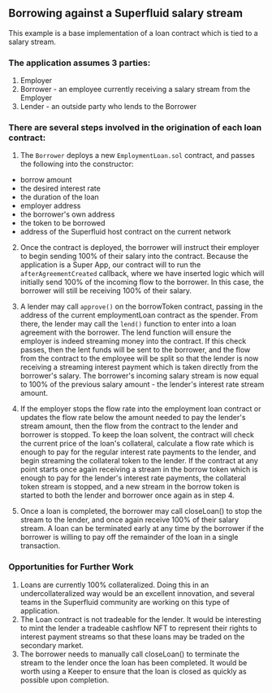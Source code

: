 ## Borrowing against a Superfluid salary stream

This example is a base implementation of a loan contract which is tied to a salary stream.

### The application assumes 3 parties:

1. Employer
2. Borrower - an employee currently receiving a salary stream from the Employer
3. Lender - an outside party who lends to the Borrower

### There are several steps involved in the origination of each loan contract:

1. The `Borrower` deploys a new `EmploymentLoan.sol` contract, and passes the following into the constructor:

-   borrow amount
-   the desired interest rate
-   the duration of the loan
-   employer address
-   the borrower's own address
-   the token to be borrowed
-   address of the Superfluid host contract on the current network

2. Once the contract is deployed, the borrower will instruct their employer to begin sending 100% of their salary into the contract. Because the application is a Super App, our contract will to run the `afterAgreementCreated` callback, where we have inserted logic which will initially send 100% of the incoming flow to the borrower. In this case, the borrower will still be receiving 100% of their salary.

3. A lender may call `approve()` on the borrowToken contract, passing in the address of the current employmentLoan contract as the spender. From there, the lender may call the `lend()` function to enter into a loan agreement with the borrower. The lend function will ensure the employer is indeed streaming money into the contract. If this check passes, then the lent funds will be sent to the borrower, and the flow from the contract to the employee will be split so that the lender is now receiving a streaming interest payment which is taken directly from the borrower's salary. The borrower's incoming salary stream is now equal to 100% of the previous salary amount - the lender's interest rate stream amount.

4. If the employer stops the flow rate into the employment loan contract or updates the flow rate below the amount needed to pay the lender's stream amount, then the flow from the contract to the lender and borrower is stopped. To keep the loan solvent, the contract will check the current price of the loan's collateral, calculate a flow rate which is enough to pay for the regular interest rate payments to the lender, and begin streaming the collateral token to the lender. If the contract at any point starts once again receiving a stream in the borrow token which is enough to pay for the lender's interest rate payments, the collateral token stream is stopped, and a new stream in the borrow token is started to both the lender and borrower once again as in step 4.

5. Once a loan is completed, the borrower may call closeLoan() to stop the stream to the lender, and once again receive 100% of their salary stream. A loan can be terminated early at any time by the borrower if the borrower is willing to pay off the remainder of the loan in a single transaction.

### Opportunities for Further Work

1. Loans are currently 100% collateralized. Doing this in an undercollateralized way would be an excellent innovation, and several teams in the Superfluid community are working on this type of application.
2. The Loan contract is not tradeable for the lender. It would be interesting to mint the lender a tradeable cashflow NFT to represent their rights to interest payment streams so that these loans may be traded on the secondary market.
3. The borrower needs to manually call closeLoan() to terminate the stream to the lender once the loan has been completed. It would be worth using a Keeper to ensure that the loan is closed as quickly as possible upon completion.
